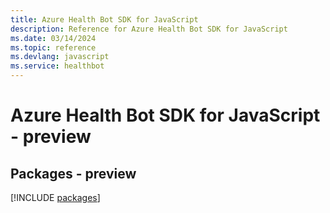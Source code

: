 ```yaml
---
title: Azure Health Bot SDK for JavaScript
description: Reference for Azure Health Bot SDK for JavaScript
ms.date: 03/14/2024
ms.topic: reference
ms.devlang: javascript
ms.service: healthbot
---
```

# Azure Health Bot SDK for JavaScript - preview
## Packages - preview
[!INCLUDE [packages](health-bot-index.md)]